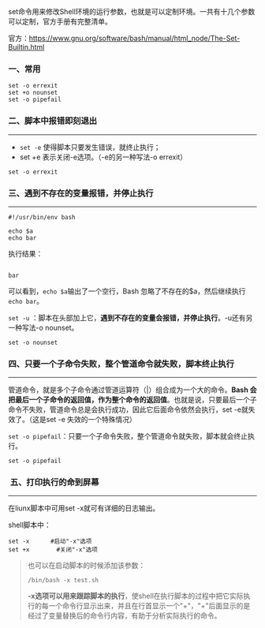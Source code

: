 set命令用来修改Shell环境的运行参数，也就是可以定制环境。一共有十几个参数可以定制，官方手册有完整清单。

官方：https://www.gnu.org/software/bash/manual/html_node/The-Set-Builtin.html

### 一、常用

```shell
set -o errexit
set +o nounset
set -o pipefail
```



### 二、脚本中报错即刻退出

---

- `set -e` 使得脚本只要发生错误，就终止执行；
- set +e 表示关闭-e选项。（-e的另一种写法-o errexit）

```shell
set -o errexit
```



### 三、遇到不存在的变量报错，并停止执行

---

```shell
#!/usr/bin/env bash

echo $a
echo bar
```

执行结果：

```shell

bar
```

可以看到，`echo $a`输出了一个空行，Bash 忽略了不存在的$a，然后继续执行`echo bar`。

`set -u` ：脚本在头部加上它，**遇到不存在的变量会报错，并停止执行**。-u还有另一种写法-o nounset。

```shell
set -o nounset
```



### 四、只要一个子命令失败，整个管道命令就失败，脚本终止执行

---

管道命令，就是多个子命令通过管道运算符（|）组合成为一个大的命令。**Bash 会把最后一个子命令的返回值，作为整个命令的返回值**。也就是说，只要最后一个子命令不失败，管道命令总是会执行成功，因此它后面命令依然会执行，set -e就失效了。（这是set -e 失效的一个特殊情况）

`set -o pipefail`：只要一个子命令失败，整个管道命令就失败，脚本就会终止执行。

```shell
set -o pipefail
```



###  五、打印执行的命到屏幕

---

在liunx脚本中可用set -x就可有详细的日志输出。

shell脚本中：

```shell
set -x　　　 #启动"-x"选项 
set +x　　　　 #关闭"-x"选项
```

>也可以在启动脚本的时候添加该参数：
>
>```shell
>/bin/bash -x test.sh
>```
>
>**-x选项可以⽤来跟踪脚本的执⾏**，使shell在执⾏脚本的过程中把它实际执⾏的每⼀个命令⾏显⽰出来，并且在⾏⾸显⽰一个"+"，"+"后⾯显⽰的是经过了变量替换后的命令⾏内容，有助于分析实际执⾏的命令。